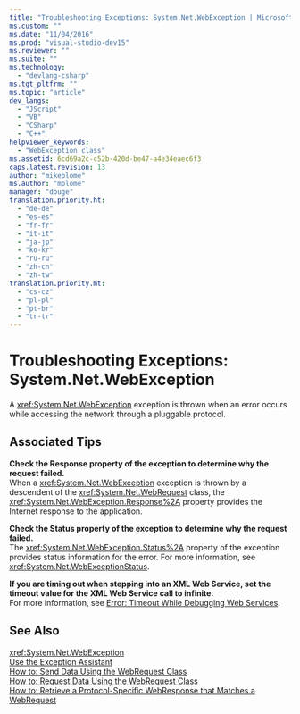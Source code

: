 ```yaml
---
title: "Troubleshooting Exceptions: System.Net.WebException | Microsoft Docs"
ms.custom: ""
ms.date: "11/04/2016"
ms.prod: "visual-studio-dev15"
ms.reviewer: ""
ms.suite: ""
ms.technology: 
  - "devlang-csharp"
ms.tgt_pltfrm: ""
ms.topic: "article"
dev_langs: 
  - "JScript"
  - "VB"
  - "CSharp"
  - "C++"
helpviewer_keywords: 
  - "WebException class"
ms.assetid: 6cd69a2c-c52b-420d-be47-a4e34eaec6f3
caps.latest.revision: 13
author: "mikeblome"
ms.author: "mblome"
manager: "douge"
translation.priority.ht: 
  - "de-de"
  - "es-es"
  - "fr-fr"
  - "it-it"
  - "ja-jp"
  - "ko-kr"
  - "ru-ru"
  - "zh-cn"
  - "zh-tw"
translation.priority.mt: 
  - "cs-cz"
  - "pl-pl"
  - "pt-br"
  - "tr-tr"
---
```

# Troubleshooting Exceptions: System.Net.WebException
A <xref:System.Net.WebException> exception is thrown when an error occurs while accessing the network through a pluggable protocol.  
  
## Associated Tips  
 **Check the Response property of the exception to determine why the request failed.**  
 When a <xref:System.Net.WebException> exception is thrown by a descendent of the <xref:System.Net.WebRequest> class, the <xref:System.Net.WebException.Response%2A> property provides the Internet response to the application.  
  
 **Check the Status property of the exception to determine why the request failed.**  
 The <xref:System.Net.WebException.Status%2A> property of the exception provides status information for the error. For more information, see <xref:System.Net.WebExceptionStatus>.  
  
 **If you are timing out when stepping into an XML Web Service, set the timeout value for the XML Web Service call to infinite.**  
 For more information, see [Error: Timeout While Debugging Web Services](../debugger/error-timeout-while-debugging-web-services.md).  
  
## See Also  
 <xref:System.Net.WebException>   
 [Use the Exception Assistant](../Topic/How%20to:%20Use%20the%20Exception%20Assistant.md)   
 [How to: Send Data Using the WebRequest Class](../Topic/How%20to:%20Send%20Data%20Using%20the%20WebRequest%20Class.md)   
 [How to: Request Data Using the WebRequest Class](../Topic/How%20to:%20Request%20Data%20Using%20the%20WebRequest%20Class.md)   
 [How to: Retrieve a Protocol-Specific WebResponse that Matches a WebRequest](../Topic/How%20to:%20Retrieve%20a%20Protocol-Specific%20WebResponse%20that%20Matches%20a%20WebRequest.md)